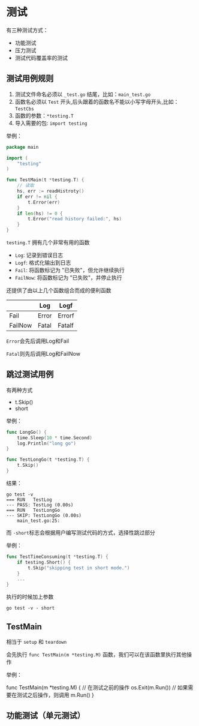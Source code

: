 # 测试

有三种测试方式：

- 功能测试
- 压力测试
- 测试代码覆盖率的测试

## 测试用例规则

1. 测试文件命名必须以 `_test.go` 结尾，比如：`main_test.go`
2. 函数名必须以 `Test` 开头,后头跟着的函数名不能以小写字母开头,比如：`TestCbs`
3. 函数的参数：`*testing.T`
4. 导入需要的包: `import testing`

举例：

```go
package main

import (
	"testing"
)

func TestMain(t *testing.T) {
    // 读取
	hs, err := readHistroty()
	if err != nil {
		t.Error(err)
	}
	if len(hs) != 0 {
		t.Error("read history failed:", hs)
	}
}

```

`testing.T` 拥有几个非常有用的函数

- `Log`: 记录到错误日志
- `Logf`: 格式化输出到日志
- `Fail`: 将函数标记为 "已失败"，但允许继续执行
- `FailNow`: 将函数标记为 "已失败"，并停止执行

还提供了由以上几个函数组合而成的便利函数

| | Log | Logf |
|--|--|--|
| Fail | Error | Errorf |
| FailNow | Fatal | Fatalf |

`Error`会先后调用Log和Fail

`Fatal`则先后调用Log和FailNow

## 跳过测试用例

有两种方式

- t.Skip()
- short

举例：

```go
func LongGo() {
	time.Sleep(10 * time.Second)
	log.Println("long go")
}
```

```go
func TestLongGo(t *testing.T) {
	t.Skip()
}
```

结果：

```
go test -v
=== RUN   TestLog
--- PASS: TestLog (0.00s)
=== RUN   TestLongGo
--- SKIP: TestLongGo (0.00s)
    main_test.go:25: 
```

而 `-short`标志会根据用户编写测试代码的方式，选择性跳过部分

举例：

```go
func TestTimeConsuming(t *testing.T) {
    if testing.Short() {
        t.Skip("skipping test in short mode.")
    }
    ...
}
```

执行的时候加上参数

	go test -v - short

## TestMain

相当于 `setup` 和 `teardown`

会先执行 `func TestMain(m *testing.M)` 函数，我们可以在该函数里执行其他操作

举例：

func TestMain(m *testing.M) {
	// 在测试之前的操作
	os.Exit(m.Run())
	// 如果需要在测试之后操作，则调用 m.Run()
} 

## 功能测试（单元测试）

